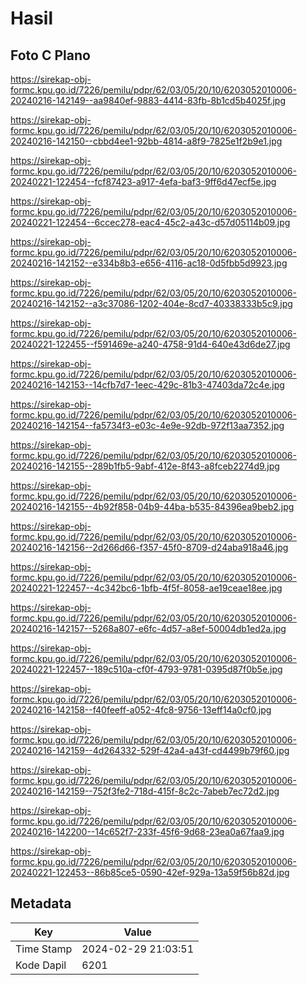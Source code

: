 # Hasil

## Foto C Plano

https://sirekap-obj-formc.kpu.go.id/7226/pemilu/pdpr/62/03/05/20/10/6203052010006-20240216-142149--aa9840ef-9883-4414-83fb-8b1cd5b4025f.jpg

https://sirekap-obj-formc.kpu.go.id/7226/pemilu/pdpr/62/03/05/20/10/6203052010006-20240216-142150--cbbd4ee1-92bb-4814-a8f9-7825e1f2b9e1.jpg

https://sirekap-obj-formc.kpu.go.id/7226/pemilu/pdpr/62/03/05/20/10/6203052010006-20240221-122454--fcf87423-a917-4efa-baf3-9ff6d47ecf5e.jpg

https://sirekap-obj-formc.kpu.go.id/7226/pemilu/pdpr/62/03/05/20/10/6203052010006-20240221-122454--6ccec278-eac4-45c2-a43c-d57d05114b09.jpg

https://sirekap-obj-formc.kpu.go.id/7226/pemilu/pdpr/62/03/05/20/10/6203052010006-20240216-142152--e334b8b3-e656-4116-ac18-0d5fbb5d9923.jpg

https://sirekap-obj-formc.kpu.go.id/7226/pemilu/pdpr/62/03/05/20/10/6203052010006-20240216-142152--a3c37086-1202-404e-8cd7-40338333b5c9.jpg

https://sirekap-obj-formc.kpu.go.id/7226/pemilu/pdpr/62/03/05/20/10/6203052010006-20240221-122455--f591469e-a240-4758-91d4-640e43d6de27.jpg

https://sirekap-obj-formc.kpu.go.id/7226/pemilu/pdpr/62/03/05/20/10/6203052010006-20240216-142153--14cfb7d7-1eec-429c-81b3-47403da72c4e.jpg

https://sirekap-obj-formc.kpu.go.id/7226/pemilu/pdpr/62/03/05/20/10/6203052010006-20240216-142154--fa5734f3-e03c-4e9e-92db-972f13aa7352.jpg

https://sirekap-obj-formc.kpu.go.id/7226/pemilu/pdpr/62/03/05/20/10/6203052010006-20240216-142155--289b1fb5-9abf-412e-8f43-a8fceb2274d9.jpg

https://sirekap-obj-formc.kpu.go.id/7226/pemilu/pdpr/62/03/05/20/10/6203052010006-20240216-142155--4b92f858-04b9-44ba-b535-84396ea9beb2.jpg

https://sirekap-obj-formc.kpu.go.id/7226/pemilu/pdpr/62/03/05/20/10/6203052010006-20240216-142156--2d266d66-f357-45f0-8709-d24aba918a46.jpg

https://sirekap-obj-formc.kpu.go.id/7226/pemilu/pdpr/62/03/05/20/10/6203052010006-20240221-122457--4c342bc6-1bfb-4f5f-8058-ae19ceae18ee.jpg

https://sirekap-obj-formc.kpu.go.id/7226/pemilu/pdpr/62/03/05/20/10/6203052010006-20240216-142157--5268a807-e6fc-4d57-a8ef-50004db1ed2a.jpg

https://sirekap-obj-formc.kpu.go.id/7226/pemilu/pdpr/62/03/05/20/10/6203052010006-20240221-122457--189c510a-cf0f-4793-9781-0395d87f0b5e.jpg

https://sirekap-obj-formc.kpu.go.id/7226/pemilu/pdpr/62/03/05/20/10/6203052010006-20240216-142158--f40feeff-a052-4fc8-9756-13eff14a0cf0.jpg

https://sirekap-obj-formc.kpu.go.id/7226/pemilu/pdpr/62/03/05/20/10/6203052010006-20240216-142159--4d264332-529f-42a4-a43f-cd4499b79f60.jpg

https://sirekap-obj-formc.kpu.go.id/7226/pemilu/pdpr/62/03/05/20/10/6203052010006-20240216-142159--752f3fe2-718d-415f-8c2c-7abeb7ec72d2.jpg

https://sirekap-obj-formc.kpu.go.id/7226/pemilu/pdpr/62/03/05/20/10/6203052010006-20240216-142200--14c652f7-233f-45f6-9d68-23ea0a67faa9.jpg

https://sirekap-obj-formc.kpu.go.id/7226/pemilu/pdpr/62/03/05/20/10/6203052010006-20240221-122453--86b85ce5-0590-42ef-929a-13a59f56b82d.jpg


## Metadata

| Key        | Value               |
| ---------- | ------------------- |
| Time Stamp | 2024-02-29 21:03:51 |
| Kode Dapil | 6201                |



